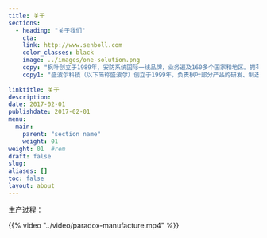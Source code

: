 ```yaml
---
title: 关于
sections:
  - heading: "关于我们"
    cta: 
    link: http://www.senboll.com
    color_classes: black
    image: ../images/one-solution.png
    copy: "枫叶创立于1989年，安防系统国际一线品牌，业务遍及160多个国家和地区。拥有多项发明专利。连续多年荣获中国十大安防国际品牌等奖项。产品均取得公安部产品检测报告和3C证书。作为行业的领跑者，从1996年推出业界首款Digiplex混合型加密总线主机开始，到2001年推出业界首款All In One概念的一体化无线家庭用的双向系统，再到2007年，又是在业界首先采用跨平台的基于移动互联网的三网后备报警系统。再到警视一体化探测器，从设备最底层实现以红外驱动视频报警。枫叶APP已经实现了报警、门禁、视频、家电控制的一站式解决方案。全球有2个研发中心以及4个产品测试中心。重视研发，聚焦于新技术和新标准。产品以卓越的品质、功能灵活（模块化设计理念），个性化著称。"
    copy1: "盛波尔科技（以下简称盛波尔）创立于1999年，负责枫叶部分产品的研发、制造、以及推广、售后和服务。推出了具有中国特色的解决方案，如：联网报警中心接警机，大型商用接警平台，报警视频复核平台，接处警电话调度系统、公众号推送等。盛波尔总部在深圳，设有8个直属分公司和4个办事机构，直属分公司分别位于上海、北京、成都、沈阳、武汉、西安、香港等。始终贯穿一条清晰的主线，努力将枫叶先进的安防技术和中国用户个性化需求融合，为用户的工作和生活提供安全，降低运营成本、改善工作效率和提升生活质量。"
    
linktitle: 关于
description: 
date: 2017-02-01
publishdate: 2017-02-01
menu:
  main:
    parent: "section name"
    weight: 01
weight: 01	#rem
draft: false
slug:
aliases: []
toc: false
layout: about
---
```


生产过程：

{{% video "../video/paradox-manufacture.mp4" %}}